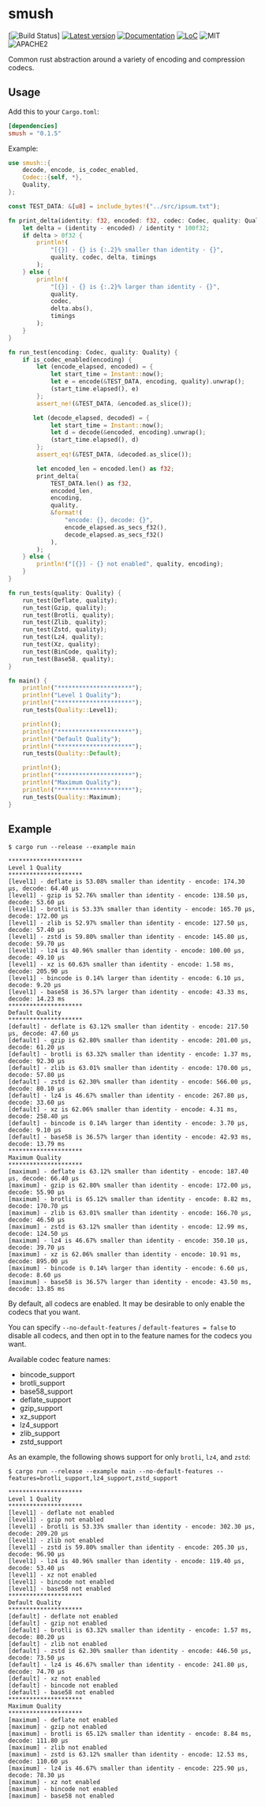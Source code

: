 # smush

[![Build Status](https://github.com/gwihlidal/smush-rs/workflows/CI/badge.svg)]
[![Latest version](https://img.shields.io/crates/v/smush.svg)](https://crates.io/crates/smush)
[![Documentation](https://docs.rs/smush/badge.svg)](https://docs.rs/smush)
[![LoC](https://tokei.rs/b1/github/gwihlidal/smush-rs)](https://github.com/gwihlidal/smush-rs)
![MIT](https://img.shields.io/badge/license-MIT-blue.svg)
![APACHE2](https://img.shields.io/badge/license-APACHE2-blue.svg)

Common rust abstraction around a variety of encoding and compression codecs.

## Usage

Add this to your `Cargo.toml`:

```toml
[dependencies]
smush = "0.1.5"
```

Example:

```rust
use smush::{
    decode, encode, is_codec_enabled,
    Codec::{self, *},
    Quality,
};

const TEST_DATA: &[u8] = include_bytes!("../src/ipsum.txt");

fn print_delta(identity: f32, encoded: f32, codec: Codec, quality: Quality, timings: &str) {
    let delta = (identity - encoded) / identity * 100f32;
    if delta > 0f32 {
        println!(
            "[{}] - {} is {:.2}% smaller than identity - {}",
            quality, codec, delta, timings
        );
    } else {
        println!(
            "[{}] - {} is {:.2}% larger than identity - {}",
            quality,
            codec,
            delta.abs(),
            timings
        );
    }
}

fn run_test(encoding: Codec, quality: Quality) {
    if is_codec_enabled(encoding) {
        let (encode_elapsed, encoded) = {
            let start_time = Instant::now();
            let e = encode(&TEST_DATA, encoding, quality).unwrap();
            (start_time.elapsed(), e)
        };
        assert_ne!(&TEST_DATA, &encoded.as_slice());

       let (decode_elapsed, decoded) = {
            let start_time = Instant::now();
            let d = decode(&encoded, encoding).unwrap();
            (start_time.elapsed(), d)
        };
        assert_eq!(&TEST_DATA, &decoded.as_slice());

        let encoded_len = encoded.len() as f32;
        print_delta(
            TEST_DATA.len() as f32,
            encoded_len,
            encoding,
            quality,
            &format!(
                "encode: {}, decode: {}",
                encode_elapsed.as_secs_f32(),
                decode_elapsed.as_secs_f32()
            ),
        );
    } else {
        println!("[{}] - {} not enabled", quality, encoding);
    }
}

fn run_tests(quality: Quality) {
    run_test(Deflate, quality);
    run_test(Gzip, quality);
    run_test(Brotli, quality);
    run_test(Zlib, quality);
    run_test(Zstd, quality);
    run_test(Lz4, quality);
    run_test(Xz, quality);
    run_test(BinCode, quality);
    run_test(Base58, quality);
}

fn main() {
    println!("*********************");
    println!("Level 1 Quality");
    println!("*********************");
    run_tests(Quality::Level1);

    println!();
    println!("*********************");
    println!("Default Quality");
    println!("*********************");
    run_tests(Quality::Default);

    println!();
    println!("*********************");
    println!("Maximum Quality");
    println!("*********************");
    run_tests(Quality::Maximum);
}
```

## Example

```shell
$ cargo run --release --example main

*********************
Level 1 Quality
*********************
[level1] - deflate is 53.08% smaller than identity - encode: 174.30 μs, decode: 64.40 μs
[level1] - gzip is 52.76% smaller than identity - encode: 138.50 μs, decode: 53.60 μs
[level1] - brotli is 53.33% smaller than identity - encode: 165.70 μs, decode: 172.00 μs
[level1] - zlib is 52.97% smaller than identity - encode: 127.50 μs, decode: 57.40 μs
[level1] - zstd is 59.80% smaller than identity - encode: 145.80 μs, decode: 59.70 μs
[level1] - lz4 is 40.96% smaller than identity - encode: 100.00 μs, decode: 49.10 μs
[level1] - xz is 60.63% smaller than identity - encode: 1.58 ms, decode: 205.90 μs
[level1] - bincode is 0.14% larger than identity - encode: 6.10 μs, decode: 9.20 μs
[level1] - base58 is 36.57% larger than identity - encode: 43.33 ms, decode: 14.23 ms
*********************
Default Quality
*********************
[default] - deflate is 63.12% smaller than identity - encode: 217.50 μs, decode: 47.60 μs
[default] - gzip is 62.80% smaller than identity - encode: 201.00 μs, decode: 61.20 μs
[default] - brotli is 63.32% smaller than identity - encode: 1.37 ms, decode: 92.30 μs
[default] - zlib is 63.01% smaller than identity - encode: 170.00 μs, decode: 57.80 μs
[default] - zstd is 62.30% smaller than identity - encode: 566.00 μs, decode: 80.10 μs
[default] - lz4 is 46.67% smaller than identity - encode: 267.80 μs, decode: 33.60 μs
[default] - xz is 62.06% smaller than identity - encode: 4.31 ms, decode: 258.40 μs
[default] - bincode is 0.14% larger than identity - encode: 3.70 μs, decode: 9.10 μs
[default] - base58 is 36.57% larger than identity - encode: 42.93 ms, decode: 13.79 ms
*********************
Maximum Quality
*********************
[maximum] - deflate is 63.12% smaller than identity - encode: 187.40 μs, decode: 66.40 μs
[maximum] - gzip is 62.80% smaller than identity - encode: 172.00 μs, decode: 55.90 μs
[maximum] - brotli is 65.12% smaller than identity - encode: 8.82 ms, decode: 170.70 μs
[maximum] - zlib is 63.01% smaller than identity - encode: 166.70 μs, decode: 46.50 μs
[maximum] - zstd is 63.12% smaller than identity - encode: 12.99 ms, decode: 124.50 μs
[maximum] - lz4 is 46.67% smaller than identity - encode: 350.10 μs, decode: 39.70 μs
[maximum] - xz is 62.06% smaller than identity - encode: 10.91 ms, decode: 895.00 μs
[maximum] - bincode is 0.14% larger than identity - encode: 6.60 μs, decode: 8.60 μs
[maximum] - base58 is 36.57% larger than identity - encode: 43.50 ms, decode: 13.85 ms
```
By default, all codecs are enabled. It may be desirable to only enable the codecs that you want.

You can specify `--no-default-features` / `default-features = false` to disable all codecs, and then opt in to the feature names for the codecs you want.

Available codec feature names:

- bincode_support
- brotli_support
- base58_support
- deflate_support
- gzip_support
- xz_support
- lz4_support
- zlib_support
- zstd_support

As an example, the following shows support for only `brotli`, `lz4`, and `zstd`:

```shell
$ cargo run --release --example main --no-default-features --features=brotli_support,lz4_support,zstd_support

*********************
Level 1 Quality
*********************
[level1] - deflate not enabled
[level1] - gzip not enabled
[level1] - brotli is 53.33% smaller than identity - encode: 302.30 μs, decode: 209.20 μs
[level1] - zlib not enabled
[level1] - zstd is 59.80% smaller than identity - encode: 205.30 μs, decode: 96.90 μs
[level1] - lz4 is 40.96% smaller than identity - encode: 119.40 μs, decode: 53.40 μs
[level1] - xz not enabled
[level1] - bincode not enabled
[level1] - base58 not enabled
*********************
Default Quality
*********************
[default] - deflate not enabled
[default] - gzip not enabled
[default] - brotli is 63.32% smaller than identity - encode: 1.57 ms, decode: 80.20 μs
[default] - zlib not enabled
[default] - zstd is 62.30% smaller than identity - encode: 446.50 μs, decode: 73.50 μs
[default] - lz4 is 46.67% smaller than identity - encode: 241.80 μs, decode: 74.70 μs
[default] - xz not enabled
[default] - bincode not enabled
[default] - base58 not enabled
*********************
Maximum Quality
*********************
[maximum] - deflate not enabled
[maximum] - gzip not enabled
[maximum] - brotli is 65.12% smaller than identity - encode: 8.84 ms, decode: 111.80 μs
[maximum] - zlib not enabled
[maximum] - zstd is 63.12% smaller than identity - encode: 12.53 ms, decode: 110.60 μs
[maximum] - lz4 is 46.67% smaller than identity - encode: 225.90 μs, decode: 78.30 μs
[maximum] - xz not enabled
[maximum] - bincode not enabled
[maximum] - base58 not enabled
```
